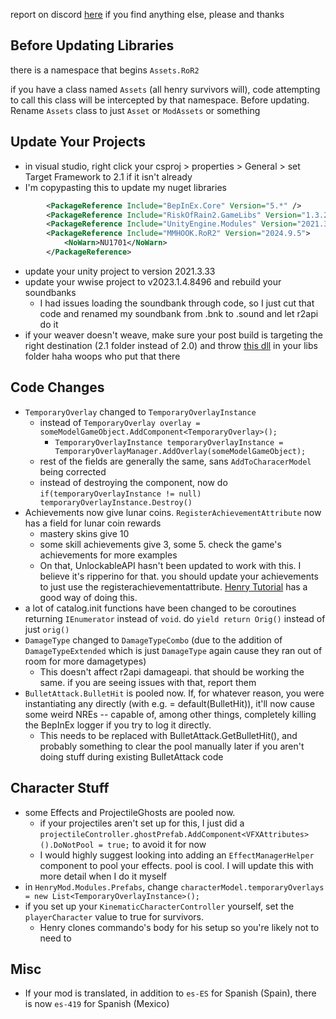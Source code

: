 report on discord [here](https://discord.com/channels/562704639141740588/1279030064192950382) if you find anything else, please and thanks

## Before Updating Libraries
there is a namespace that begins `Assets.RoR2`

if you have a class named `Assets` (all henry survivors will), code attempting to call this class will be intercepted by that namespace. Before updating. Rename `Assets` class to  just `Asset` or `ModAssets` or something

## Update Your Projects
- in visual studio, right click your csproj > properties > General > set Target Framework to 2.1 if it isn't already
- I'm copypasting this to update my nuget libraries
```xml
        <PackageReference Include="BepInEx.Core" Version="5.*" />
        <PackageReference Include="RiskOfRain2.GameLibs" Version="1.3.2-r.1" />
        <PackageReference Include="UnityEngine.Modules" Version="2021.3.33" />
        <PackageReference Include="MMHOOK.RoR2" Version="2024.9.5">
            <NoWarn>NU1701</NoWarn>
        </PackageReference>
```
- update your unity project to version 2021.3.33
- update your wwise project to v2023.1.4.8496 and rebuild your soundbanks
  - I had issues loading the soundbank through code, so I just cut that code and renamed my soundbank from .bnk to .sound and let r2api do it
- if your weaver doesn't weave, make sure your post build is targeting the right destination (2.1 folder instead of 2.0) and throw [this dll](https://cdn.discordapp.com/attachments/1279030064192950382/1279663585189953577/netstandard.dll?ex=66d54315&is=66d3f195&hm=aabf2c9d2c7931a1fd4e044a960e0f755e2a3d0fd461c68453e9376855b3894d&) in your libs folder haha woops who put that there 

## Code Changes
- `TemporaryOverlay` changed to `TemporaryOverlayInstance`
  - instead of `TemporaryOverlay overlay = someModelGameObject.AddComponent<TemporaryOverlay>();`
    - `TemporaryOverlayInstance temporaryOverlayInstance = TemporaryOverlayManager.AddOverlay(someModelGameObject);`
  - rest of the fields are generally the same, sans `AddToCharacerModel` being corrected
  - instead of destroying the component, now do `if(temporaryOverlayInstance != null) temporaryOverlayInstance.Destroy()`
- Achievements now give lunar coins. `RegisterAchievementAttribute` now has a field for lunar coin rewards
  - mastery skins give 10
  - some skill achievements give 3, some 5. check the game's achievements for more examples
  - On that, UnlockableAPI hasn't been updated to work with this. I believe it's ripperino for that. you should update your achievements to just use the registerachievementattribute. [Henry Tutorial](https://github.com/ArcPh1r3/HenryTutorial/wiki/Tutorial#6-unlockables-and-achievements) has a good way of doing this.
- a lot of catalog.init functions have been changed to be coroutines returning `IEnumerator` instead of `void`. do `yield return Orig()` instead of just `orig()`
- `DamageType` changed to `DamageTypeCombo` (due to the addition of `DamageTypeExtended` which is just `DamageType` again cause they ran out of room for more damagetypes)
  - This doesn't affect r2api damageapi. that should be working the same. if you are seeing issues with that, report them
- `BulletAttack.BulletHit` is pooled now. If, for whatever reason, you were instantiating any directly (with e.g. = default(BulletHit)), it'll now cause some weird NREs -- capable of, among other things, completely killing the BepInEx logger if you try to log it directly. 
  - This needs to be replaced with BulletAttack.GetBulletHit(), and probably something to clear the pool manually later if you aren't doing stuff during existing BulletAttack code

## Character Stuff
- some Effects and ProjectileGhosts are pooled now. 
  - if your projectiles aren't set up for this, I just did a `projectileController.ghostPrefab.AddComponent<VFXAttributes>().DoNotPool = true;` to avoid it for now
  - I would highly suggest looking into adding an `EffectManagerHelper` component to pool your effects. pool is cool. I will update this with more detail when I do it myself
- in `HenryMod.Modules.Prefabs`, change `characterModel.temporaryOverlays = new List<TemporaryOverlayInstance>();`
- if you set up your `KinematicCharacterController` yourself, set the `playerCharacter` value to true for survivors.
  - Henry clones commando's body for his setup so you're likely not to need to

## Misc
- If your mod is translated, in addition to `es-ES` for Spanish (Spain), there is now `es-419` for Spanish (Mexico)